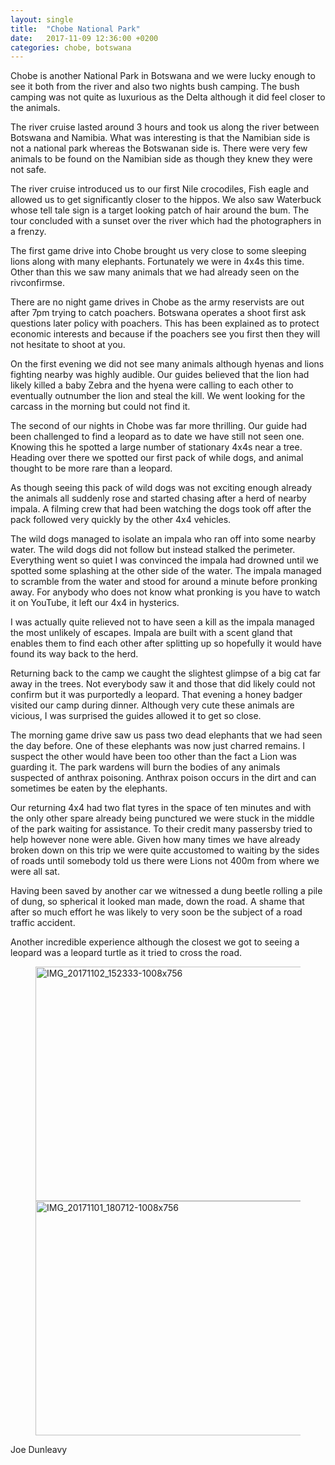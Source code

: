 ```yaml
---
layout: single
title:  "Chobe National Park"
date:   2017-11-09 12:36:00 +0200
categories: chobe, botswana
---
```


Chobe is another National Park in Botswana and we were lucky enough to see it both from the river and also two nights bush camping. The bush camping was not quite as luxurious as the Delta although it did feel closer to the animals.

The river cruise lasted around 3 hours and took us along the river between Botswana and Namibia. What was interesting is that the Namibian side is not a national park whereas the Botswanan side is. There were very few animals to be found on the Namibian side as though they knew they were not safe. 

The river cruise introduced us to our first Nile crocodiles, Fish eagle and allowed us to get significantly closer to the hippos. We also saw Waterbuck whose tell tale sign is a target looking patch of hair around the bum. The tour concluded with a sunset over the river which had the photographers in a frenzy.

The first game drive into Chobe brought us very close to some sleeping lions along with many elephants. Fortunately we were in 4x4s this time. Other than this we saw many animals that we had already seen on the rivconfirmse.

There are no night game drives in Chobe as the army reservists are out after 7pm trying to catch poachers. Botswana operates a shoot first ask questions later policy with poachers. This has been explained as to protect economic interests and because if the poachers see you first then they will not hesitate to shoot at you.

On the first evening we did not see many animals although hyenas and lions fighting nearby was highly audible. Our guides believed that the lion had likely killed a baby Zebra and the hyena were calling to each other to eventually outnumber the lion and steal the kill. We went looking for the carcass in the morning but could not find it.

The second of our nights in Chobe was far more thrilling. Our guide had been challenged to find a leopard as to date we have still not seen one. Knowing this he spotted a large number of stationary 4x4s near a tree. Heading over there we spotted our first pack of while dogs, and animal thought to be more rare than a leopard.

As though seeing this pack of wild dogs was not exciting enough already the animals all suddenly rose and started chasing after a herd of nearby impala. A filming crew that had been watching the dogs took off after the pack followed very quickly by the other 4x4 vehicles.

The wild dogs managed to isolate an impala who ran off into some nearby water. The wild dogs did not follow but instead stalked the perimeter. Everything went so quiet I was convinced the impala had drowned until we spotted some splashing at the other side of the water. The impala managed to scramble from the water and stood for around a minute before pronking away. For anybody who does not know what pronking is you have to watch it on YouTube, it left our 4x4 in hysterics. 

I was actually quite relieved not to have seen a kill as the impala managed the most unlikely of escapes. Impala are built with a scent gland that enables them to find each other after splitting up so hopefully it would have found its way back to the herd.

Returning back to the camp we caught the slightest glimpse of a big cat far away in the trees. Not everybody saw it and those that did likely could not confirm but it was purportedly a leopard. That evening a honey badger visited our camp during dinner. Although very cute these animals are vicious, I was surprised the guides allowed it to get so close.

The morning game drive saw us pass two dead elephants that we had seen the day before. One of these elephants was now just charred remains. I suspect the other would have been too other than the fact a Lion was guarding it. The park wardens will burn the bodies of any animals suspected of anthrax poisoning. Anthrax poison occurs in the dirt and can sometimes be eaten by the elephants.

Our returning 4x4 had two flat tyres in the space of ten minutes and with the only other spare already being punctured we were stuck in the middle of the park waiting for assistance. To their credit many passersby tried to help however none were able. Given how many times we have already broken down on this trip we were quite accustomed to waiting by the sides of roads until somebody told us there were Lions not 400m from where we were all sat.

Having been saved by another car we witnessed a dung beetle rolling a pile of dung, so spherical it looked man made, down the road. A shame that after so much effort he was likely to very soon be the subject of a road traffic accident.

Another incredible experience although the closest we got to seeing a leopard was a leopard turtle as it tried to cross the road.

<figure class="half">
	<a data-flickr-embed="true"  href="https://www.flickr.com/photos/141696511@N06/38277104604/in/album-72157667336988719/" title="IMG_20171102_152333-1008x756"><img src="https://farm5.staticflickr.com/4529/38277104604_b148b77edc.jpg" width="500" height="375" alt="IMG_20171102_152333-1008x756"></a><script async src="//embedr.flickr.com/assets/client-code.js" charset="utf-8"></script>
	<a data-flickr-embed="true"  href="https://www.flickr.com/photos/141696511@N06/24128785417/in/album-72157667336988719/" title="IMG_20171101_180712-1008x756"><img src="https://farm5.staticflickr.com/4519/24128785417_f358696330.jpg" width="500" height="375" alt="IMG_20171101_180712-1008x756"></a><script async src="//embedr.flickr.com/assets/client-code.js" charset="utf-8"></script>

</figure>


Joe Dunleavy
